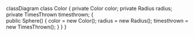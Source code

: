 classDiagram
    class Color 
    {
        private Color color;
        private Radius radius;
        private TimesThrown timesthrown;
        {   
            public Sphere()
            {
                color = new Color();
                radius = new Radius();
                timesthrown = new TimesThrown();
            }
        }
    }